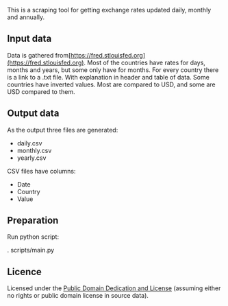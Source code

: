 This is a scraping tool for getting exchange rates updated daily, monthly and annually.

## Input data
Data is gathered from[https://fred.stlouisfed.org](https://fred.stlouisfed.org).
Most of the countries have rates for days, months and years, but some only have for months.
For every country there is a link to a .txt file. With explanation in header and table of data.
Some countries have inverted values. Most are compared to USD, and some are USD compared to them.
## Output data
As the output three files are generated:

* daily.csv
* monthly.csv
* yearly.csv

CSV files have columns:

* Date
* Country
* Value

## Preparation
Run python script:

  . scripts/main.py

## Licence
Licensed under the [Public Domain Dedication and License][pddl] (assuming
either no rights or public domain license in source data).

[pddl]: http://opendatacommons.org/licenses/pddl/1.0/